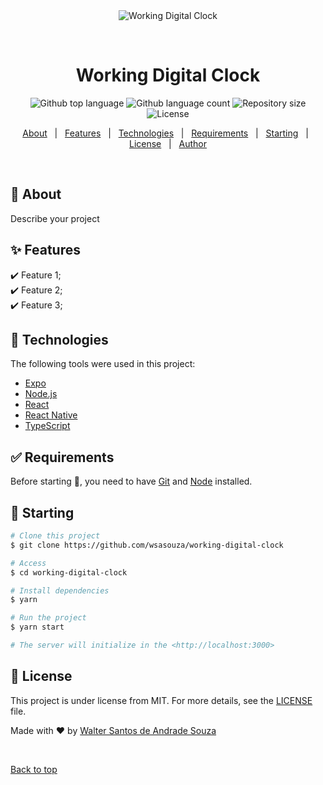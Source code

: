 <div align="center" id="top"> 
  <img src="./.github/app.gif" alt="Working Digital Clock" />

  &#xa0;

  <!-- <a href="https://workingdigitalclock.netlify.app">Demo</a> -->
</div>

<h1 align="center">Working Digital Clock</h1>

<p align="center">
  <img alt="Github top language" src="https://img.shields.io/github/languages/top/wsasouza/working-digital-clock?color=56BEB8">

  <img alt="Github language count" src="https://img.shields.io/github/languages/count/wsasouza/working-digital-clock?color=56BEB8">

  <img alt="Repository size" src="https://img.shields.io/github/repo-size/wsasouza/working-digital-clock?color=56BEB8">

  <img alt="License" src="https://img.shields.io/github/license/wsasouza/working-digital-clock?color=56BEB8">

  <!-- <img alt="Github issues" src="https://img.shields.io/github/issues/wsasouza/working-digital-clock?color=56BEB8" /> -->

  <!-- <img alt="Github forks" src="https://img.shields.io/github/forks/wsasouza/working-digital-clock?color=56BEB8" /> -->

  <!-- <img alt="Github stars" src="https://img.shields.io/github/stars/wsasouza/working-digital-clock?color=56BEB8" /> -->
</p>

<!-- Status -->

<!-- <h4 align="center"> 
	🚧  Working Digital Clock 🚀 Under construction...  🚧
</h4> 

<hr> -->

<p align="center">
  <a href="#dart-about">About</a> &#xa0; | &#xa0; 
  <a href="#sparkles-features">Features</a> &#xa0; | &#xa0;
  <a href="#rocket-technologies">Technologies</a> &#xa0; | &#xa0;
  <a href="#white_check_mark-requirements">Requirements</a> &#xa0; | &#xa0;
  <a href="#checkered_flag-starting">Starting</a> &#xa0; | &#xa0;
  <a href="#memo-license">License</a> &#xa0; | &#xa0;
  <a href="https://github.com/wsasouza" target="_blank">Author</a>
</p>

<br>

## :dart: About ##

Describe your project

## :sparkles: Features ##

:heavy_check_mark: Feature 1;\
:heavy_check_mark: Feature 2;\
:heavy_check_mark: Feature 3;

## :rocket: Technologies ##

The following tools were used in this project:

- [Expo](https://expo.io/)
- [Node.js](https://nodejs.org/en/)
- [React](https://pt-br.reactjs.org/)
- [React Native](https://reactnative.dev/)
- [TypeScript](https://www.typescriptlang.org/)

## :white_check_mark: Requirements ##

Before starting :checkered_flag:, you need to have [Git](https://git-scm.com) and [Node](https://nodejs.org/en/) installed.

## :checkered_flag: Starting ##

```bash
# Clone this project
$ git clone https://github.com/wsasouza/working-digital-clock

# Access
$ cd working-digital-clock

# Install dependencies
$ yarn

# Run the project
$ yarn start

# The server will initialize in the <http://localhost:3000>
```

## :memo: License ##

This project is under license from MIT. For more details, see the [LICENSE](LICENSE.md) file.


Made with :heart: by <a href="https://github.com/wsasouza" target="_blank">Walter Santos de Andrade Souza</a>

&#xa0;

<a href="#top">Back to top</a>
